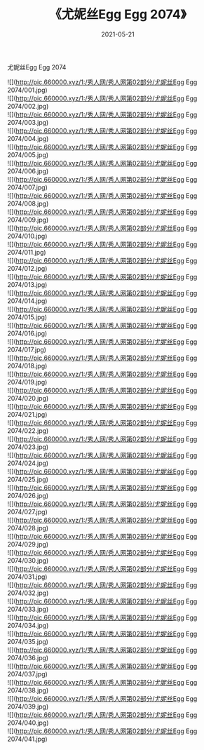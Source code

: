 ﻿---
layout: post
title:  《尤妮丝Egg Egg 2074》
date:   2021-05-21
img: http://pic.660000.xyz/1:/秀人网/秀人网第02部分/尤妮丝Egg Egg 2074/000.jpg
categories: [美女, 清纯, 唯美]
---

尤妮丝Egg Egg 2074

  ![](http://pic.660000.xyz/1:/秀人网/秀人网第02部分/尤妮丝Egg Egg 2074/001.jpg) <br> ![](http://pic.660000.xyz/1:/秀人网/秀人网第02部分/尤妮丝Egg Egg 2074/002.jpg) <br> ![](http://pic.660000.xyz/1:/秀人网/秀人网第02部分/尤妮丝Egg Egg 2074/003.jpg) <br> ![](http://pic.660000.xyz/1:/秀人网/秀人网第02部分/尤妮丝Egg Egg 2074/004.jpg) <br> ![](http://pic.660000.xyz/1:/秀人网/秀人网第02部分/尤妮丝Egg Egg 2074/005.jpg) <br> ![](http://pic.660000.xyz/1:/秀人网/秀人网第02部分/尤妮丝Egg Egg 2074/006.jpg) <br> ![](http://pic.660000.xyz/1:/秀人网/秀人网第02部分/尤妮丝Egg Egg 2074/007.jpg) <br> ![](http://pic.660000.xyz/1:/秀人网/秀人网第02部分/尤妮丝Egg Egg 2074/008.jpg) <br> ![](http://pic.660000.xyz/1:/秀人网/秀人网第02部分/尤妮丝Egg Egg 2074/009.jpg) <br> ![](http://pic.660000.xyz/1:/秀人网/秀人网第02部分/尤妮丝Egg Egg 2074/010.jpg) <br> ![](http://pic.660000.xyz/1:/秀人网/秀人网第02部分/尤妮丝Egg Egg 2074/011.jpg) <br> ![](http://pic.660000.xyz/1:/秀人网/秀人网第02部分/尤妮丝Egg Egg 2074/012.jpg) <br> ![](http://pic.660000.xyz/1:/秀人网/秀人网第02部分/尤妮丝Egg Egg 2074/013.jpg) <br> ![](http://pic.660000.xyz/1:/秀人网/秀人网第02部分/尤妮丝Egg Egg 2074/014.jpg) <br> ![](http://pic.660000.xyz/1:/秀人网/秀人网第02部分/尤妮丝Egg Egg 2074/015.jpg) <br> ![](http://pic.660000.xyz/1:/秀人网/秀人网第02部分/尤妮丝Egg Egg 2074/016.jpg) <br> ![](http://pic.660000.xyz/1:/秀人网/秀人网第02部分/尤妮丝Egg Egg 2074/017.jpg) <br> ![](http://pic.660000.xyz/1:/秀人网/秀人网第02部分/尤妮丝Egg Egg 2074/018.jpg) <br> ![](http://pic.660000.xyz/1:/秀人网/秀人网第02部分/尤妮丝Egg Egg 2074/019.jpg) <br> ![](http://pic.660000.xyz/1:/秀人网/秀人网第02部分/尤妮丝Egg Egg 2074/020.jpg) <br> ![](http://pic.660000.xyz/1:/秀人网/秀人网第02部分/尤妮丝Egg Egg 2074/021.jpg) <br> ![](http://pic.660000.xyz/1:/秀人网/秀人网第02部分/尤妮丝Egg Egg 2074/022.jpg) <br> ![](http://pic.660000.xyz/1:/秀人网/秀人网第02部分/尤妮丝Egg Egg 2074/023.jpg) <br> ![](http://pic.660000.xyz/1:/秀人网/秀人网第02部分/尤妮丝Egg Egg 2074/024.jpg) <br> ![](http://pic.660000.xyz/1:/秀人网/秀人网第02部分/尤妮丝Egg Egg 2074/025.jpg) <br> ![](http://pic.660000.xyz/1:/秀人网/秀人网第02部分/尤妮丝Egg Egg 2074/026.jpg) <br> ![](http://pic.660000.xyz/1:/秀人网/秀人网第02部分/尤妮丝Egg Egg 2074/027.jpg) <br> ![](http://pic.660000.xyz/1:/秀人网/秀人网第02部分/尤妮丝Egg Egg 2074/028.jpg) <br> ![](http://pic.660000.xyz/1:/秀人网/秀人网第02部分/尤妮丝Egg Egg 2074/029.jpg) <br> ![](http://pic.660000.xyz/1:/秀人网/秀人网第02部分/尤妮丝Egg Egg 2074/030.jpg) <br> ![](http://pic.660000.xyz/1:/秀人网/秀人网第02部分/尤妮丝Egg Egg 2074/031.jpg) <br> ![](http://pic.660000.xyz/1:/秀人网/秀人网第02部分/尤妮丝Egg Egg 2074/032.jpg) <br> ![](http://pic.660000.xyz/1:/秀人网/秀人网第02部分/尤妮丝Egg Egg 2074/033.jpg) <br> ![](http://pic.660000.xyz/1:/秀人网/秀人网第02部分/尤妮丝Egg Egg 2074/034.jpg) <br> ![](http://pic.660000.xyz/1:/秀人网/秀人网第02部分/尤妮丝Egg Egg 2074/035.jpg) <br> ![](http://pic.660000.xyz/1:/秀人网/秀人网第02部分/尤妮丝Egg Egg 2074/036.jpg) <br> ![](http://pic.660000.xyz/1:/秀人网/秀人网第02部分/尤妮丝Egg Egg 2074/037.jpg) <br> ![](http://pic.660000.xyz/1:/秀人网/秀人网第02部分/尤妮丝Egg Egg 2074/038.jpg) <br> ![](http://pic.660000.xyz/1:/秀人网/秀人网第02部分/尤妮丝Egg Egg 2074/039.jpg) <br> ![](http://pic.660000.xyz/1:/秀人网/秀人网第02部分/尤妮丝Egg Egg 2074/040.jpg) <br> ![](http://pic.660000.xyz/1:/秀人网/秀人网第02部分/尤妮丝Egg Egg 2074/041.jpg) <br>
